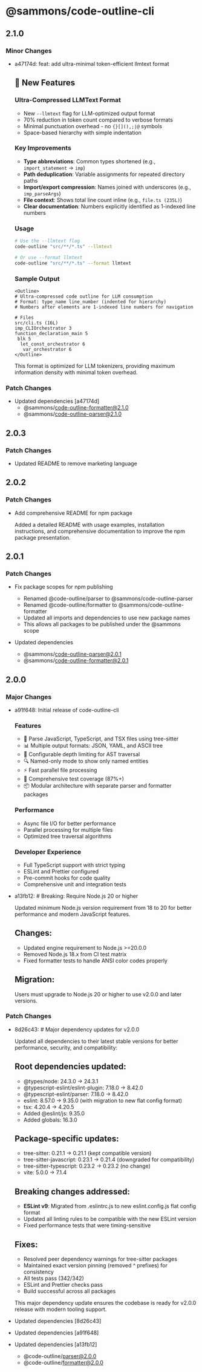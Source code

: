 # @sammons/code-outline-cli

## 2.1.0

### Minor Changes

- a47174d: feat: add ultra-minimal token-efficient llmtext format

  ## 🚀 New Features

  ### Ultra-Compressed LLMText Format
  - New `--llmtext` flag for LLM-optimized output format
  - 70% reduction in token count compared to verbose formats
  - Minimal punctuation overhead - no `{}[](),;|@` symbols
  - Space-based hierarchy with simple indentation

  ### Key Improvements
  - **Type abbreviations**: Common types shortened (e.g., `import_statement` → `imp`)
  - **Path deduplication**: Variable assignments for repeated directory paths
  - **Import/export compression**: Names joined with underscores (e.g., `imp_parseArgs`)
  - **File context**: Shows total line count inline (e.g., `file.ts (235L)`)
  - **Clear documentation**: Numbers explicitly identified as 1-indexed line numbers

  ### Usage

  ```bash
  # Use the --llmtext flag
  code-outline "src/**/*.ts" --llmtext

  # Or use --format llmtext
  code-outline "src/**/*.ts" --format llmtext
  ```

  ### Sample Output

  ```
  <Outline>
  # Ultra-compressed code outline for LLM consumption
  # Format: type_name line_number (indented for hierarchy)
  # Numbers after elements are 1-indexed line numbers for navigation

  # Files
  src/cli.ts (16L)
  imp_CLIOrchestrator 3
  function_declaration_main 5
   blk 5
    let_const_orchestrator 6
     var_orchestrator 6
  </Outline>
  ```

  This format is optimized for LLM tokenizers, providing maximum information density with minimal token overhead.

### Patch Changes

- Updated dependencies [a47174d]
  - @sammons/code-outline-formatter@2.1.0
  - @sammons/code-outline-parser@2.1.0

## 2.0.3

### Patch Changes

- Updated README to remove marketing language

## 2.0.2

### Patch Changes

- Add comprehensive README for npm package

  Added a detailed README with usage examples, installation instructions, and comprehensive documentation to improve the npm package presentation.

## 2.0.1

### Patch Changes

- Fix package scopes for npm publishing
  - Renamed @code-outline/parser to @sammons/code-outline-parser
  - Renamed @code-outline/formatter to @sammons/code-outline-formatter
  - Updated all imports and dependencies to use new package names
  - This allows all packages to be published under the @sammons scope

- Updated dependencies
  - @sammons/code-outline-parser@2.0.1
  - @sammons/code-outline-formatter@2.0.1

## 2.0.0

### Major Changes

- a91f648: Initial release of code-outline-cli

  ### Features
  - 🚀 Parse JavaScript, TypeScript, and TSX files using tree-sitter
  - 📊 Multiple output formats: JSON, YAML, and ASCII tree
  - 🎯 Configurable depth limiting for AST traversal
  - 🔍 Named-only mode to show only named entities
  - ⚡ Fast parallel file processing
  - 🧪 Comprehensive test coverage (87%+)
  - 📦 Modular architecture with separate parser and formatter packages

  ### Performance
  - Async file I/O for better performance
  - Parallel processing for multiple files
  - Optimized tree traversal algorithms

  ### Developer Experience
  - Full TypeScript support with strict typing
  - ESLint and Prettier configured
  - Pre-commit hooks for code quality
  - Comprehensive unit and integration tests

- a13fb12: # Breaking: Require Node.js 20 or higher

  Updated minimum Node.js version requirement from 18 to 20 for better performance and modern JavaScript features.

  ## Changes:
  - Updated engine requirement to Node.js >=20.0.0
  - Removed Node.js 18.x from CI test matrix
  - Fixed formatter tests to handle ANSI color codes properly

  ## Migration:

  Users must upgrade to Node.js 20 or higher to use v2.0.0 and later versions.

### Patch Changes

- 8d26c43: # Major dependency updates for v2.0.0

  Updated all dependencies to their latest stable versions for better performance, security, and compatibility:

  ## Root dependencies updated:
  - @types/node: 24.3.0 → 24.3.1
  - @typescript-eslint/eslint-plugin: 7.18.0 → 8.42.0
  - @typescript-eslint/parser: 7.18.0 → 8.42.0
  - eslint: 8.57.0 → 9.35.0 (with migration to new flat config format)
  - tsx: 4.20.4 → 4.20.5
  - Added @eslint/js: 9.35.0
  - Added globals: 16.3.0

  ## Package-specific updates:
  - tree-sitter: 0.21.1 → 0.21.1 (kept compatible version)
  - tree-sitter-javascript: 0.23.1 → 0.21.4 (downgraded for compatibility)
  - tree-sitter-typescript: 0.23.2 → 0.23.2 (no change)
  - vite: 5.0.0 → 7.1.4

  ## Breaking changes addressed:
  - **ESLint v9**: Migrated from .eslintrc.js to new eslint.config.js flat config format
  - Updated all linting rules to be compatible with the new ESLint version
  - Fixed performance tests that were timing-sensitive

  ## Fixes:
  - Resolved peer dependency warnings for tree-sitter packages
  - Maintained exact version pinning (removed ^ prefixes) for consistency
  - All tests pass (342/342)
  - ESLint and Prettier checks pass
  - Build successful across all packages

  This major dependency update ensures the codebase is ready for v2.0.0 release with modern tooling support.

- Updated dependencies [8d26c43]
- Updated dependencies [a91f648]
- Updated dependencies [a13fb12]
  - @code-outline/parser@2.0.0
  - @code-outline/formatter@2.0.0
